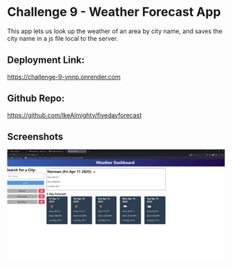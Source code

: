 # Challenge 9 - Weather Forecast App

This app lets us look up the weather of an area by city name, and saves the city name in a js file local to the server. 

## Deployment Link:

https://challenge-9-ynnp.onrender.com

## Github Repo:

https://github.com/IkeAlmighty/fivedayforecast

## Screenshots

![snapshot of app running](./snapshots/Capture.PNG)

